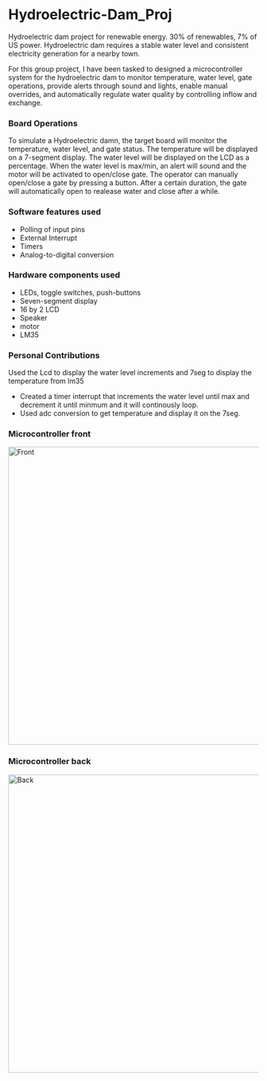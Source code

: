 # Hydroelectric-Dam_Proj
Hydroelectric dam project for renewable energy. 30% of renewables, 7% of US power. Hydroelectric dam requires a stable water level and consistent electricity generation for a nearby town.

For this group project, I have been tasked to designed a microcontroller system for the hydroelectric dam to monitor temperature, water level, gate operations, provide alerts through sound and lights, enable manual overrides, and automatically regulate water quality by controlling inflow and exchange.

### Board Operations
To simulate a Hydroelectric damn, the target board will monitor the temperature, water level, and gate status. The temperature will be displayed on a 7-segment display. The water level will be displayed on the LCD as a percentage. When the water level is max/min, an alert will sound and the motor will be activated to open/close gate. The operator can manually open/close a gate by pressing a button. After a certain duration, the gate will automatically open to realease water and close after a while.

### Software features used
- Polling of input pins
- External Interrupt
- Timers
- Analog-to-digital conversion

### Hardware components used
- LEDs, toggle switches, push-buttons
- Seven-segment display
- 16 by 2 LCD
- Speaker
- motor
- LM35

### Personal Contributions
 Used the Lcd to display the water level increments and 7seg to display the temperature from lm35
- Created a timer interrupt that increments the water level until max and decrement it until minmum and it will continously loop.
- Used adc conversion to get temperature and display it on the 7seg.

### Microcontroller front
<img src="Photos/front.jpg" alt="Front" width="800" height="600"><br/>

### Microcontroller back
<img src="Photos/back.jpg" alt="Back" width="650" height="600"><br/>
